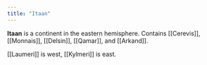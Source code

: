 ```yaml
---
title: "Itaan"
---
```


**Itaan** is a continent in the eastern hemisphere. Contains [[Cerevis]], [[Monnais]], [[Delsin]], [[Qamar]], and [[Arkand]].

[[Laumeri]] is west, [[Kylmeri]] is east.
